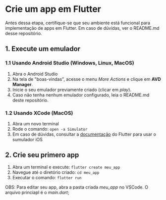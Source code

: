 # Crie um app em Flutter

Antes dessa etapa, certifique-se que seu ambiente está funcional para implementação de apps em Flutter. 
Em caso de dúvidas, ver o README.md desse repositório.

## 1. Execute um emulador 

### 1.1 Usando Android Studio (Windows, Linux, MacOS)

1. Abra o Android Studio
2. Na tela de "boas-vindas", acesse o menu _More Actions_ e clique em **AVD Manager**.
3. Inicie o seu emulador previamente criado (clicar em _play_). 
4. Caso não tenha nenhum emulador configurado, leia o README.md deste repositório.

### 1.2 Usando XCode (MacOS)

1. Abra um novo terminal
2. Rode o comando: ```open -a Simulator```
3. Em caso de dúvidas, consultar a [documentação](https://docs.flutter.dev/get-started/install/macos#set-up-the-ios-simulator) do Flutter para usar o sumulador iOS

## 2. Crie seu primero app

1. Abra um terminal e execute: ```flutter create meu_app```
2. Navegue até o diretório criado: ```cd meu_app```
3. Executar o comando: ```flutter run```

OBS: Para editar seu app, abra a pasta criada _meu_app_ no VSCode. O arquivo princiapl é o _main.dart_;

